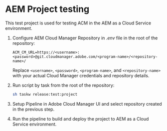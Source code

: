 # AEM Project testing

This test project is used for testing ACM in the AEM as a Cloud Service environment.

1. Configure AEM Cloud Manager Repository in *.env* file in the root of the repository:
    ```env
    ACM_CM_URL=https://<username>:<password>@git.cloudmanager.adobe.com/<program-name>/<repository-name>/
    ```
    Replace `<username>`, `<password>`, `<program-name>`, and `<repository-name>` with your actual Cloud Manager credentials and repository details.


2. Run script by task from the root of the repository:

    ```bash
    sh taskw release:test:project
    ```

3. Setup Pipeline in Adobe Cloud Manager UI and select repository created in the previous step.
4. Run the pipeline to build and deploy the project to AEM as a Cloud Service environment.